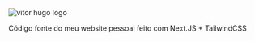 <img src="http://vitorhugocunha.site/logo.svg" alt="vitor hugo logo" />

Código fonte do meu website pessoal feito com Next.JS + TailwindCSS
